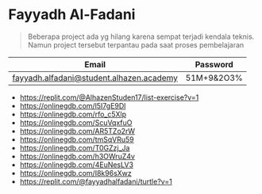# Fayyadh Al-Fadani 

>Beberapa project ada yg hilang karena sempat terjadi kendala teknis. Namun project tersebut terpantau pada saat proses pembelajaran

|Email|Password|
|---|---|
|fayyadh.alfadani@student.alhazen.academy|51M+9&2O3%|

- https://replit.com/@AlhazenStuden17/list-exercise?v=1
- https://onlinegdb.com/l5I7gE9Dl
- https://onlinegdb.com/rfo_c5Xlp
- https://onlinegdb.com/ScuVqxfuO
- https://onlinegdb.com/AR5TZo2rW
- https://onlinegdb.com/tmSqVRu59
- https://onlinegdb.com/T0GZzj_Ja
- https://onlinegdb.com/h3OWruZ4v
- https://onlinegdb.com/4EuNesLV3
- https://onlinegdb.com/I8k96sXwz
- https://replit.com/@fayyadhalfadani/turtle?v=1
